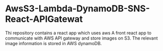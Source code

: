 # AwsS3-Lambda-DynamoDB-SNS-React-APIGatewat
Thi repository contains a react app which uses aws  A front react app to communicate with AWS API gateway and store images on S3. The relevant image information is stored in AWS dynamoDB. 
